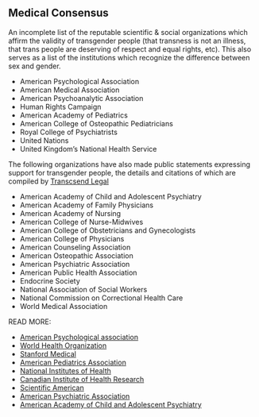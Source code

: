 ## Medical Consensus

An incomplete list of the reputable scientific & social organizations which affirm the validity of transgender people (that transness is not an illness, that trans people are deserving of respect and equal rights, etc). This also serves as a list of the institutions which recognize the difference between sex and gender.



*   American Psychological Association
*   American Medical Association
*   American Psychoanalytic Association
*   Human Rights Campaign
*   American Academy of Pediatrics
*   American College of Osteopathic Pediatricians
*   Royal College of Psychiatrists
*   United Nations
*   United Kingdom’s National Health Service

The following organizations have also made public statements expressing support for transgender people, the details and citations of which are compiled by [Transcsend Legal](https://transcendlegal.org/medical-organization-statements)



*   American Academy of Child and Adolescent Psychiatry
*   American Academy of Family Physicians
*   American Academy of Nursing
*   American College of Nurse-Midwives
*   American College of Obstetricians and Gynecologists
*   American College of Physicians
*   American Counseling Association
*   American Osteopathic Association
*   American Psychiatric Association
*   American Public Health Association
*   Endocrine Society
*   National Association of Social Workers
*   National Commission on Correctional Health Care
*   World Medical Association

READ MORE:



* [American Psychological association](https://www.apa.org/topics/lgbt/transgender)
* [World Health Organization](https://www.who.int/genomics/gender/en/)
* [Stanford Medical](https://stanmed.stanford.edu/2017spring/how-sex-and-gender-which-are-not-the-same-thing-influence-our-health.html)
* [American Pediatrics Association](https://www.apnews.com/2a67da6515aa48e68e56cd97817b097a)
* [National Institutes of Health](https://newsinhealth.nih.gov/2016/05/sex-gender)
* [Canadian Institute of Health Research](http://www.cihr-irsc.gc.ca/e/48642.html)
* [Scientific American](https://www.scientificamerican.com/article/the-new-science-of-sex-and-gender/)
* [American Psychiatric Association](https://www.thetaskforce.org/american-psychiatric-association-officially-supports-equality-in-transgender-health/)
* [American Academy of Child and Adolescent Psychiatry](https://www.aacap.org/aacap/families_and_youth/facts_for_families/fff-guide/transgender-and-gender-diverse-youth-122.aspx)
